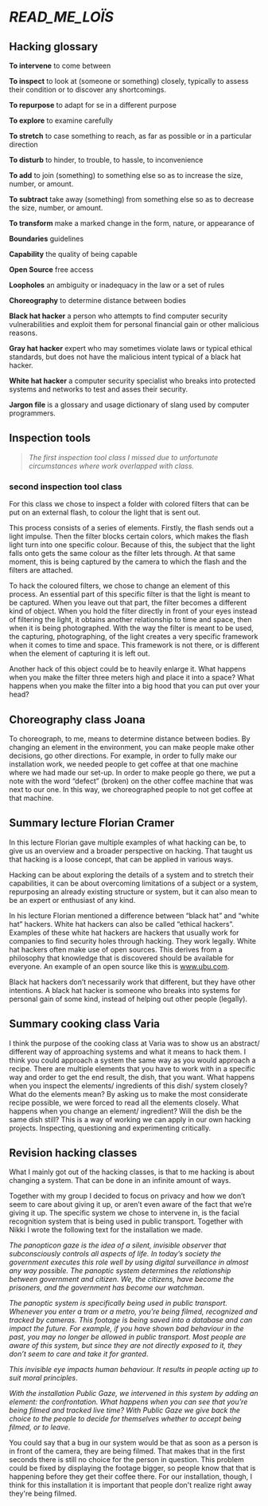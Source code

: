 # _READ_ME_LOÏS_

## Hacking glossary

__To intervene__	to come between

__To inspect__		to look at (someone or something) closely, typically to assess their condition or to discover any shortcomings.

__To repurpose__	to adapt for se in a different purpose

__To explore__		to examine carefully

__To stretch__		to case something to reach, as far as possible or in a particular direction

__To disturb__		to hinder, to trouble, to hassle, to inconvenience

__To add__			to join (something) to something else so as to increase the size, number, or amount.

__To subtract__	take away (something) from something else so as to decrease the size, number, or amount.

__To transform__	make a marked change in the form, nature, or appearance of

__Boundaries__		guidelines

__Capability__	  the quality of being capable

__Open Source__		free access 

__Loopholes__		  an ambiguity or inadequacy in the law or a set of rules

__Choreography__	to determine distance between bodies

__Black hat hacker__ a person who attempts to find computer security vulnerabilities and exploit them for personal financial gain or other malicious reasons.

__Gray hat hacker__		expert who may sometimes violate laws or typical ethical standards, but does not have the malicious intent typical of a black hat hacker.

__White hat hacker__		a computer security specialist who breaks into protected systems and networks to test and asses their security.

__Jargon file__		is a glossary and usage dictionary of slang used by computer programmers.



## Inspection tools


> _The first inspection tool class I missed due to unfortunate circumstances where work overlapped with class._ 

### second inspection tool class

For this class we chose to inspect a folder with colored filters that can be put on an external flash, to colour the light that is sent out.

This process consists of a series of elements. Firstly, the flash sends out a light impulse. Then the filter blocks certain colors, which makes the flash light turn into one specific colour. Because of this, the subject that the light falls onto gets the same colour as the filter lets through. At that same moment, this is being captured by the camera to which the flash and the filters are attached. 

To hack the coloured filters, we chose to change an element of this process. An essential part of this specific filter is that the light is meant to be captured. When you leave out that part, the filter becomes a different kind of object. When you hold the filter directly in front of your eyes instead of filtering the light, it obtains another relationship to time and space, then when it is being photographed. With the way the filter is meant to be used, the capturing, photographing, of the light creates a very specific framework when it comes to time and space. This framework is not there, or is different when the element of capturing it is left out.

Another hack of this object could be to heavily enlarge it. What happens when you make the filter three meters high and place it into a space? What happens when you make the filter into a big hood that you can put over your head?


## Choreography class Joana
To choreograph, to me, means to determine distance between bodies. By changing an element in the environment, you can make people make other decisions, go other directions. For example, in order to fully make our installation work, we needed people to get coffee at that one machine where we had made our set-up. In order to make people go there, we put a note with the word “defect” (broken) on the other coffee machine that was next to our one. In this way, we choreographed people to not get coffee at that machine. 

## Summary lecture Florian Cramer

In this lecture Florian gave multiple examples of what hacking can be, to give us an overview and a broader perspective on hacking. That taught us that hacking is a loose concept, that can be applied in various ways. 

Hacking can be about exploring the details of a system and to stretch their capabilities, it can be about overcoming limitations of a subject or a system, repurposing an already existing structure or system, but it can also mean to be an expert or enthusiast of any kind. 

In his lecture Florian mentioned a difference between “black hat” and “white hat” hackers. White hat hackers can also be called “ethical hackers”. Examples of these white hat hackers are hackers that usually work for companies to find security holes through hacking. They work legally. White hat hackers often make use of open sources. This derives from a philosophy that knowledge that is discovered should be available for everyone. An example of an open source like this is  www.ubu.com. 

Black hat hackers don’t necessarily work that different, but they have other intentions. A black hat hacker is someone who breaks into systems for personal gain of some kind, instead of helping out other people (legally). 

## Summary cooking class Varia

I think the purpose of the cooking class at Varia was to show us an abstract/ different way of approaching systems and what it means to hack them. I think you could approach a system the same way as you would approach a recipe. There are multiple elements that you have to work with in a specific way and order to get the end result, the dish, that you want. What happens when you inspect the elements/ ingredients of this dish/ system closely? What do the elements mean? By asking us to make the most considerate recipe possible, we were forced to read all the elements closely. What happens when you change an element/ ingredient? Will the dish be the same dish still? This is a way of working we can apply in our own hacking projects. Inspecting, questioning and experimenting critically. 

## Revision hacking classes
What I mainly got out of the hacking classes, is that to me hacking is about changing a system. That can be done in an infinite amount of ways. 

Together with my group I decided to focus on privacy and how we don’t seem to care about giving it up, or aren’t even aware of the fact that we’re giving it up. The specific system we chose to intervene in, is the facial recognition system that is being used in public transport. Together with Nikki I wrote the following text for the installation we made.

_The panopticon gaze is the idea of a silent, invisible observer that subconsciously controls all aspects of life. In today’s society the government executes this role well by using digital surveillance in almost any way possible. The panoptic system determines the relationship between government and citizen. We, the citizens, have become the prisoners, and the government has become our watchman_. 

_The panoptic system is specifically being used in public transport. Whenever you enter a tram or a metro, you’re being filmed, recognized and tracked by cameras. This footage is being saved into a database and can impact the future. For example, if you have shown bad behaviour in the past, you may no longer be allowed in public transport. Most people are aware of this system, but since they are not directly exposed to it, they don’t seem to care and take it for granted_. 

_This invisible eye impacts human behaviour. It results in people acting up to suit moral principles_. 

_With the installation Public Gaze, we intervened in this system by adding an element: the confrontation. What happens when you can see that you’re being filmed and tracked live time? With Public Gaze we give back the choice to the people to decide for themselves whether to accept being filmed, or to leave_.

You could say that a bug in our system would be that as soon as a person is in front of the camera, they are being filmed. That makes that in the first seconds there is still no choice for the person in question. This problem could be fixed by displaying the footage bigger, so people know that that is happening before they get their coffee there. For our installation, though, I think for this installation it is important that people don't realize right away they're being filmed.

